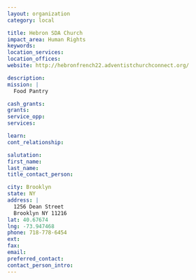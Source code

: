 ```yaml
---
layout: organization
category: local

title: Hebron SDA Church
impact_area: Human Rights
keywords: 
location_services: 
location_offices: 
website: http://hebronfrench22.adventistchurchconnect.org/

description: 
mission: |
  Food Pantry

cash_grants: 
grants: 
service_opp: 
services: 

learn: 
cont_relationship: 

salutation: 
first_name: 
last_name: 
title_contact_person: 

city: Brooklyn
state: NY
address: |
  1256 Dean Street    
  Brooklyn NY 11216
lat: 40.67674
lng: -73.947468
phone: 718-778-6454
ext: 
fax: 
email: 
preferred_contact: 
contact_person_intro: 
---
```

